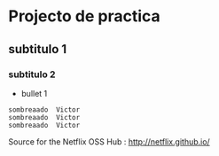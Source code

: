 # Projecto de practica
## subtitulo 1
### subtitulo 2
* bullet 1
```
sombreaado  Victor
sombreaado  Victor
sombreaado  Victor
```

Source for the Netflix OSS Hub : http://netflix.github.io/
